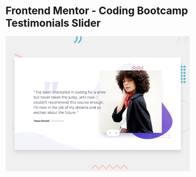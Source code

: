 # Frontend Mentor - Coding Bootcamp Testimonials Slider

![Design preview for the Coding Bootcamp Testimonials Slider coding challenge](./design/desktop-preview.jpg)

##  